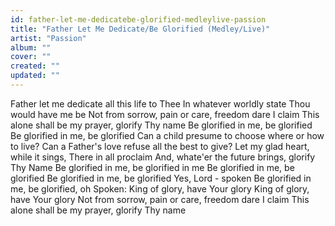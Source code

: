 ```yaml
---
id: father-let-me-dedicatebe-glorified-medleylive-passion
title: "Father Let Me Dedicate/Be Glorified (Medley/Live)"
artist: "Passion"
album: ""
cover: ""
created: ""
updated: ""
---
```


Father let me dedicate all this life to Thee
In whatever worldly state Thou would have me be
Not from sorrow, pain or care, freedom dare I claim
This alone shall be my prayer, glorify Thy name
Be glorified in me, be glorified
Be glorified in me, be glorified
Can a child presume to choose where or how to live?
Can a Father's love refuse all the best to give?
Let my glad heart, while it sings, There in all proclaim
And, whate'er the future brings, glorify Thy Name
Be glorified in me, be glorified in me
Be glorified in me, be glorified
Be glorified in me, be glorified
Yes, Lord - spoken
Be glorified in me, be glorified, oh
Spoken:
King of glory, have Your glory
King of glory, have Your glory
Not from sorrow, pain or care, freedom dare I claim
This alone shall be my prayer, glorify Thy name